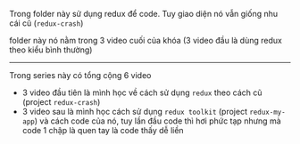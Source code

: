 Trong folder này sử dụng redux để code. Tuy giao diện nó vẫn giống nhu cái cũ (`redux-crash`)

folder này nó nằm trong 3 video cuối của khóa (3 video đầu là dùng redux theo kiểu bình thường)

---

Trong series này có tổng cộng 6 video

- 3 video đầu tiên là mình học về cách sử dụng `redux` theo cách cũ (project `redux-crash`)
- 3 video sau là mình học cách sử dụng `redux toolkit` (project `redux-my-app`) và cách code của nó, tuy lần đầu code thì hơi phức tạp nhưng mà code 1 chập là quen tay là code thấy dễ liền
